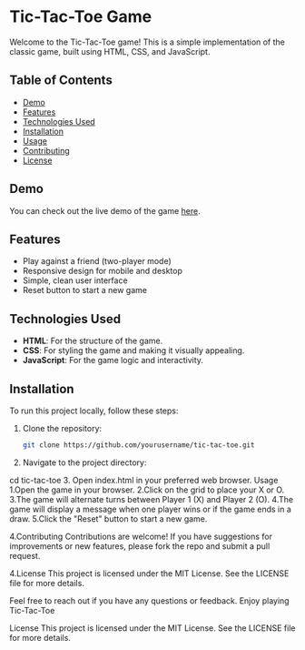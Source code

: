 # Tic-Tac-Toe Game

Welcome to the Tic-Tac-Toe game! This is a simple implementation of the classic game, built using HTML, CSS, and JavaScript. 

## Table of Contents

- [Demo](#demo)
- [Features](#features)
- [Technologies Used](#technologies-used)
- [Installation](#installation)
- [Usage](#usage)
- [Contributing](#contributing)
- [License](#license)

## Demo

You can check out the live demo of the game [here](link-to-your-demo).

## Features

- Play against a friend (two-player mode)
- Responsive design for mobile and desktop
- Simple, clean user interface
- Reset button to start a new game

## Technologies Used

- **HTML**: For the structure of the game.
- **CSS**: For styling the game and making it visually appealing.
- **JavaScript**: For the game logic and interactivity.

## Installation

To run this project locally, follow these steps:

1. Clone the repository:
   ```bash
   git clone https://github.com/yourusername/tic-tac-toe.git
2. Navigate to the project directory:

 cd tic-tac-toe
3. Open index.html in your preferred web browser.
Usage
  1.Open the game in your browser.
  2.Click on the grid to place your X or O.
  3.The game will alternate turns between Player 1 (X) and Player 2 (O).
  4.The game will display a message when one player wins or if the game ends in a draw.
  5.Click the "Reset" button to start a new game.

4.Contributing
Contributions are welcome! If you have suggestions for improvements or new features, please fork the repo and submit a pull request.

4.License
This project is licensed under the MIT License. See the LICENSE file for more details.

Feel free to reach out if you have any questions or feedback. Enjoy playing Tic-Tac-Toe

License
This project is licensed under the MIT License. See the LICENSE file for more details.

